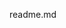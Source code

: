 readme.md
<!-- This is the documentation of how I did my testing -->

<!-- $ npm init -y
Wrote to C:\Users\WeCanCodeIT\wcci\code\jaecht83.github.io\package.json:
(got the files loaded and the package.json created using the one w/the node modules)

 ./node_modules/jest/bin/jest.js --init

The following questions will help Jest to create a suitable configuration for your project

? Would you like to use Jest when running "test" script in "package.json"? » (Y/n)y
√ Would you like to use Jest when running "test" script in "package.json"? ... yes
? Choose the test environment that will be used for testing » - Use arrow-keys. Return to submit.
√ Choose the test environment that will be used for testing » jsdom (browser-like)
? Do you want Jest to add coverage reports? » (y/N)y
√ Do you want Jest to add coverage reports? ... yes
? Automatically clear mock calls and instances between every test? » (y/N)y
√ Automatically clear mock calls and instances between every test? ... yes

✏️  Modified C:\Users\WeCanCodeIT\wcci\code\jaecht83.github.io\package.json

📝  Configuration file created at C:\Users\WeCanCodeIT\wcci\code\jaecht83.github.io\jest.config.js


✏️  Modified C:\Users\WeCanCodeIT\wcci\code\jaecht83.github.io\package.json

📝  Configuration file created at C:\Users\WeCanCodeIT\wcci\code\jaecht83.github.io\jest.config.js

}  

I was able to properly set up the config file. I then used a video for help on running each test, then ran npm test at the bash command line. 

I first used an example test to get used to the idea of testing.
const functions = require ('./functions');

test('Adds 2 _2 to equal 4',()=>{
	expect(functions.add(2,2)).toBe(4);
})

It did not recognize it, as I had not created the static files with the js and test folders. I then put the app.js and apptest.js in the right folders. I did that and re-ran it but got the same error.

Next, I tried a second test with actual code in JS.

//tried second test to see if it would work//
describe('app.jps', () => {
	describe('showSlides', () => {
		test('should show the slides in the carousel', () => {
		
			//Arrange we are testing to see if the slides (theActualSlides) are = showSlides class//
		const elem = document.getElementsByClassName('p'),
		showSlides = 'theActualSlides'
		
		//Act is showing the actual element of this being added to the class
		addClass(elem,'showSlides')
			
		//Assert that this slideIndex contains the function showSlides// 
		expect(elem.slideIndex.contains('showSlides')).toBeTruthy()			
		})
	})	

$ npm test

> jaecht83.github.io@1.0.0 test C:\Users\WeCanCodeIT\wcci\code\jaecht83.github.io
> jest

No tests found
In C:\Users\WeCanCodeIT\wcci\code\jaecht83.github.io
  7 files checked.
  testMatch: **/__tests__/**/*.js?(x),**/?(*.)+(spec|test).js?(x) - 0 matches
  testPathIgnorePatterns: \\node_modules\\ - 7 matches
Pattern:  - 0 matches
npm ERR! Test failed.  See above for more details.

-->


